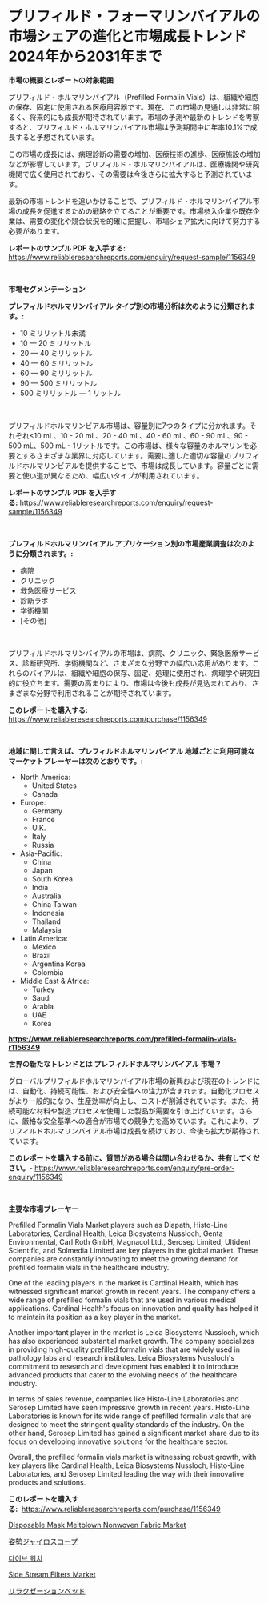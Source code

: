 <p><h1>プリフィルド・フォーマリンバイアルの市場シェアの進化と市場成長トレンド2024年から2031年まで</h1></p><p><strong>市場の概要とレポートの対象範囲</strong></p>
<p><p>プリフィルド・ホルマリンバイアル（Prefilled Formalin Vials）は、組織や細胞の保存、固定に使用される医療用容器です。現在、この市場の見通しは非常に明るく、将来的にも成長が期待されています。市場の予測や最新のトレンドを考察すると、プリフィルド・ホルマリンバイアル市場は予測期間中に年率10.1%で成長すると予想されています。</p><p>この市場の成長には、病理診断の需要の増加、医療技術の進歩、医療施設の増加などが影響しています。プリフィルド・ホルマリンバイアルは、医療機関や研究機関で広く使用されており、その需要は今後さらに拡大すると予測されています。</p><p>最新の市場トレンドを追いかけることで、プリフィルド・ホルマリンバイアル市場の成長を促進するための戦略を立てることが重要です。市場参入企業や既存企業は、需要の変化や競合状況を的確に把握し、市場シェア拡大に向けて努力する必要があります。</p></p>
<p><strong>レポートのサンプル PDF を入手する:</strong> <a href="https://www.reliableresearchreports.com/enquiry/request-sample/1156349">https://www.reliableresearchreports.com/enquiry/request-sample/1156349</a></p>
<p>&nbsp;</p>
<p><strong>市場セグメンテーション</strong></p>
<p><strong>プレフィルドホルマリンバイアル タイプ別の市場分析は次のように分類されます。:</strong></p>
<p><ul><li>10 ミリリットル未満</li><li>10 — 20 ミリリットル</li><li>20 — 40 ミリリットル</li><li>40 — 60 ミリリットル</li><li>60 — 90 ミリリットル</li><li>90 — 500 ミリリットル</li><li>500 ミリリットル — 1 リットル</li></ul></p>
<p>&nbsp;</p>
<p><p>プリフィルドホルマリンビアル市場は、容量別に7つのタイプに分かれます。それぞれ<10 mL、10 - 20 mL、20 - 40 mL、40 - 60 mL、60 - 90 mL、90 - 500 mL、500 mL - 1リットルです。この市場は、様々な容量のホルマリンを必要とするさまざまな業界に対応しています。需要に適した適切な容量のプリフィルドホルマリンビアルを提供することで、市場は成長しています。容量ごとに需要と使い道が異なるため、幅広いタイプが利用されています。</p></p>
<p><strong>レポートのサンプル PDF を入手する:</strong>&nbsp;<a href="https://www.reliableresearchreports.com/enquiry/request-sample/1156349">https://www.reliableresearchreports.com/enquiry/request-sample/1156349</a></p>
<p>&nbsp;</p>
<p><strong> プレフィルドホルマリンバイアル アプリケーション別の市場産業調査は次のように分類されます。:</strong></p>
<p><ul><li>病院</li><li>クリニック</li><li>救急医療サービス</li><li>診断ラボ</li><li>学術機関</li><li>[その他]</li></ul></p>
<p>&nbsp;</p>
<p><p>プリフィルドホルマリンバイアルの市場は、病院、クリニック、緊急医療サービス、診断研究所、学術機関など、さまざまな分野での幅広い応用があります。これらのバイアルは、組織や細胞の保存、固定、処理に使用され、病理学や研究目的に役立ちます。需要の高まりにより、市場は今後も成長が見込まれており、さまざまな分野で利用されることが期待されています。</p></p>
<p><strong>このレポートを購入する:</strong>&nbsp; <a href="https://www.reliableresearchreports.com/purchase/1156349">https://www.reliableresearchreports.com/purchase/1156349</a></p>
<p>&nbsp;</p>
<p><strong>地域に関して言えば、プレフィルドホルマリンバイアル 地域ごとに利用可能なマーケットプレーヤーは次のとおりです。:</strong></p>
<p><ul>
    <li>
        North America:
        <ul>
            <li>United States</li>
            <li>Canada</li>
        </ul>
    </li>
    <li>
        Europe:
        <ul>
            <li>Germany</li>
            <li>France</li>
            <li>U.K.</li>
            <li>Italy</li>
            <li>Russia</li>
        </ul>
    </li>
    <li>
        Asia-Pacific:
        <ul>
            <li>China</li>
            <li>Japan</li>
            <li>South Korea</li>
            <li>India</li>
            <li>Australia</li>
            <li>China Taiwan</li>
            <li>Indonesia</li>
            <li>Thailand</li>
            <li>Malaysia</li>
        </ul>
    </li>
    <li>
        Latin America:
        <ul>
            <li>Mexico</li>
            <li>Brazil</li>
            <li>Argentina Korea</li>
            <li>Colombia</li>
        </ul>
    </li>
    <li>
        Middle East & Africa:
        <ul>
            <li>Turkey</li>
            <li>Saudi</li>
            <li>Arabia</li>
            <li>UAE</li>
            <li>Korea</li>
        </ul>
    </li>
    </ul></p>
<p><strong><a href="https://www.reliableresearchreports.com/prefilled-formalin-vials-r1156349">https://www.reliableresearchreports.com/prefilled-formalin-vials-r1156349</a></strong>&nbsp;</p>
<p><strong>世界の新たなトレンドとは プレフィルドホルマリンバイアル 市場？</strong></p>
<p><p>グローバルプリフィルドホルマリンバイアル市場の新興および現在のトレンドには、自動化、持続可能性、および安全性への注力が含まれます。自動化プロセスがより一般的になり、生産効率が向上し、コストが削減されています。また、持続可能な材料や製造プロセスを使用した製品が需要を引き上げています。さらに、厳格な安全基準への適合が市場での競争力を高めています。これにより、プリフィルドホルマリンバイアル市場は成長を続けており、今後も拡大が期待されています。</p></p>
<p><strong>このレポートを購入する前に、質問がある場合は問い合わせるか、共有してください。</strong>- <a href="https://www.reliableresearchreports.com/enquiry/pre-order-enquiry/1156349">https://www.reliableresearchreports.com/enquiry/pre-order-enquiry/1156349</a></p>
<p>&nbsp;</p>
<p><strong>主要な市場プレーヤー</strong></p>
<p><p>Prefilled Formalin Vials Market players such as Diapath, Histo-Line Laboratories, Cardinal Health, Leica Biosystems Nussloch, Genta Environmental, Carl Roth GmbH, Magnacol Ltd., Serosep Limited, Ultident Scientific, and Solmedia Limited are key players in the global market. These companies are constantly innovating to meet the growing demand for prefilled formalin vials in the healthcare industry.</p><p>One of the leading players in the market is Cardinal Health, which has witnessed significant market growth in recent years. The company offers a wide range of prefilled formalin vials that are used in various medical applications. Cardinal Health's focus on innovation and quality has helped it to maintain its position as a key player in the market.</p><p>Another important player in the market is Leica Biosystems Nussloch, which has also experienced substantial market growth. The company specializes in providing high-quality prefilled formalin vials that are widely used in pathology labs and research institutes. Leica Biosystems Nussloch's commitment to research and development has enabled it to introduce advanced products that cater to the evolving needs of the healthcare industry.</p><p>In terms of sales revenue, companies like Histo-Line Laboratories and Serosep Limited have seen impressive growth in recent years. Histo-Line Laboratories is known for its wide range of prefilled formalin vials that are designed to meet the stringent quality standards of the industry. On the other hand, Serosep Limited has gained a significant market share due to its focus on developing innovative solutions for the healthcare sector.</p><p>Overall, the prefilled formalin vials market is witnessing robust growth, with key players like Cardinal Health, Leica Biosystems Nussloch, Histo-Line Laboratories, and Serosep Limited leading the way with their innovative products and solutions.</p></p>
<p><strong>このレポートを購入する:</strong>&nbsp;&nbsp;<a href="https://www.reliableresearchreports.com/purchase/1156349">https://www.reliableresearchreports.com/purchase/1156349</a></p>
<p><p><a href="https://www.linkedin.com/pulse/disposable-mask-meltblown-nonwoven-fabric-market-share-evolution-wnt5e?trackingId=prQZDoMBUmrT9XSzgpZSDQ%3D%3D">Disposable Mask Meltblown Nonwoven Fabric Market</a></p><p><a href="https://medium.com/@trevawiszk20231/%E3%82%A2%E3%83%86%E3%82%A3%E3%83%81%E3%83%A5%E3%83%BC%E3%83%89%E3%82%B8%E3%83%A3%E3%82%A4%E3%83%AD%E3%82%B9%E3%82%B3%E3%83%BC%E3%83%97%E5%B8%82%E5%A0%B4-%E7%AB%B6%E4%BA%89%E5%88%86%E6%9E%90-%E5%B8%82%E5%A0%B4%E5%8B%95%E5%90%91-2031%E5%B9%B4%E3%81%BE%E3%81%A7%E3%81%AE%E4%BA%88%E6%B8%AC-a025ccc96623">姿勢ジャイロスコープ</a></p><p><a href="https://github.com/laholand/Market-Research-Report-List-3/blob/main/434006027668.md">다이브 워치</a></p><p><a href="https://github.com/JameTravis/Market-Research-Report-List-4/blob/main/side-stream-filters-market.md">Side Stream Filters Market</a></p><p><a href="https://medium.com/@bonniehoppe1/%E3%83%87%E3%82%B3%E3%83%BC%E3%83%87%E3%82%A3%E3%83%B3%E3%82%B0%E3%83%AA%E3%83%A9%E3%82%AF%E3%82%BC%E3%83%BC%E3%82%B7%E3%83%A7%E3%83%B3%E3%83%99%E3%83%83%E3%83%89%E5%B8%82%E5%A0%B4%E3%83%A1%E3%83%88%E3%83%AA%E3%82%AF%E3%82%B9-%E5%B8%82%E5%A0%B4%E3%82%B7%E3%82%A7%E3%82%A2-%E3%83%88%E3%83%AC%E3%83%B3%E3%83%89-%E3%81%8A%E3%82%88%E3%81%B3%E6%88%90%E9%95%B7%E3%83%91%E3%82%BF%E3%83%BC%E3%83%B3-9cb42e3fd30c">リラクゼーションベッド</a></p></p>